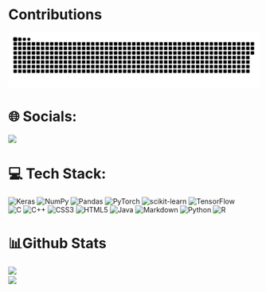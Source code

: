 # Contributions
<picture>
  <source media="(prefers-color-scheme: dark)" srcset="https://raw.githubusercontent.com/YapWH1208/YapWH1208/output/github-contribution-grid-snake-dark.svg">
  <source media="(prefers-color-scheme: light)" srcset="https://raw.githubusercontent.com/YapWH1208/YapWH1208/output/github-contribution-grid-snake.svg">
  <img alt="github contribution grid snake animation" src="https://raw.githubusercontent.com/YapWH1208/YapWH1208/output/github-contribution-grid-snake.svg">
</picture>

# 🌐 Socials:
<a href="https://www.kaggle.com/yapwh1208"><img src="https://www.kaggle.com/static/images/logos/kaggle-logo-transparent-300.png" width="100" /></a>

# 💻 Tech Stack:
![Keras](https://img.shields.io/badge/Keras-%23D00000.svg?style=for-the-badge&logo=Keras&logoColor=white) 
![NumPy](https://img.shields.io/badge/numpy-%23013243.svg?style=for-the-badge&logo=numpy&logoColor=white) 
![Pandas](https://img.shields.io/badge/pandas-%23150458.svg?style=for-the-badge&logo=pandas&logoColor=white) 
![PyTorch](https://img.shields.io/badge/PyTorch-%23EE4C2C.svg?style=for-the-badge&logo=PyTorch&logoColor=white)
![scikit-learn](https://img.shields.io/badge/scikit--learn-%23F7931E.svg?style=for-the-badge&logo=scikit-learn&logoColor=white)
![TensorFlow](https://img.shields.io/badge/TensorFlow-%23FF6F00.svg?style=for-the-badge&logo=TensorFlow&logoColor=white)<br>
![C](https://img.shields.io/badge/c-%2300599C.svg?style=for-the-badge&logo=c&logoColor=white) 
![C++](https://img.shields.io/badge/c++-%2300599C.svg?style=for-the-badge&logo=c%2B%2B&logoColor=white) 
![CSS3](https://img.shields.io/badge/css3-%231572B6.svg?style=for-the-badge&logo=css3&logoColor=white) 
![HTML5](https://img.shields.io/badge/html5-%23E34F26.svg?style=for-the-badge&logo=html5&logoColor=white) 
![Java](https://img.shields.io/badge/java-%23ED8B00.svg?style=for-the-badge&logo=java&logoColor=white) 
![Markdown](https://img.shields.io/badge/markdown-%23000000.svg?style=for-the-badge&logo=markdown&logoColor=white) 
![Python](https://img.shields.io/badge/python-3670A0?style=for-the-badge&logo=python&logoColor=ffdd54) 
![R](https://img.shields.io/badge/r-%23276DC3.svg?style=for-the-badge&logo=r&logoColor=white)

# 📊Github Stats
![](https://github-readme-streak-stats.herokuapp.com/?user=YapWH1208&theme=radical&hide_border=true)<br/>
![](https://github-readme-stats.vercel.app/api/top-langs/?username=YapWH1208&theme=radical&hide_border=true&include_all_commits=true&count_private=false&layout=compact)
